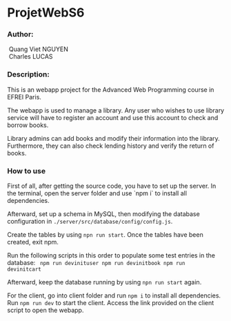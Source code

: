 # ProjetWebS6

<h3>Author:</h3>

&nbsp;Quang Viet NGUYEN<br>
&nbsp;Charles LUCAS

<h3>Description:</h3>

<p>This is an webapp project for the Advanced Web Programming course in EFREI Paris.<br>

The webapp is used to manage a library. Any user who wishes to use library service will have to register an account and use this account to check and borrow books.<br>

Library admins can add books and modify their information into the library. Furthermore, they can also check lending history and verify the return of books.</p>

<h3>How to use</h3>

<p>First of all, after getting the source code, you have to set up the server. In the terminal, open the server folder and use `npm i` to install all dependencies.<br>

Afterward, set up a schema in MySQL, then modifying the database configuration in `./server/src/database/config/config.js`.<br>

Create the tables by using `npn run start`. Once the tables have been created, exit npm.<br>

Run the following scripts in this order to populate some test entries in the database:
<code>
npm run devinituser
npm run devinitbook
npm run devinitcart
</code>

Afterward, keep the database running by using `npn run start` again.<br>

For the client, go into client folder and run `npm i` to install all dependencies. Run `npm run dev` to start the client. Access the link provided on the client script to open the webapp.
</p>